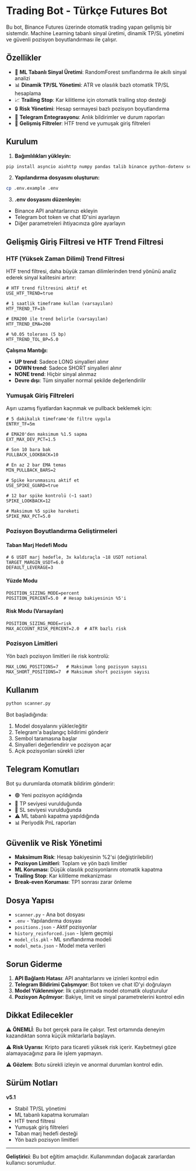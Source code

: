 # Trading Bot - Türkçe Futures Bot

Bu bot, Binance Futures üzerinde otomatik trading yapan gelişmiş bir sistemdir. Machine Learning tabanlı sinyal üretimi, dinamik TP/SL yönetimi ve güvenli pozisyon boyutlandırması ile çalışır.

## Özellikler

- 🤖 **ML Tabanlı Sinyal Üretimi**: RandomForest sınıflandırma ile akıllı sinyal analizi
- 📊 **Dinamik TP/SL Yönetimi**: ATR ve olasılık bazlı otomatik TP/SL hesaplama
- 📈 **Trailing Stop**: Kar kilitleme için otomatik trailing stop desteği
- 🔒 **Risk Yönetimi**: Hesap sermayesi bazlı pozisyon boyutlandırma
- 📱 **Telegram Entegrasyonu**: Anlık bildirimler ve durum raporları
- 🎯 **Gelişmiş Filtreler**: HTF trend ve yumuşak giriş filtreleri

## Kurulum

1. **Bağımlılıkları yükleyin:**
```bash
pip install asyncio aiohttp numpy pandas talib binance python-dotenv scikit-learn joblib
```

2. **Yapılandırma dosyasını oluşturun:**
```bash
cp .env.example .env
```

3. **.env dosyasını düzenleyin:**
- Binance API anahtarlarınızı ekleyin
- Telegram bot token ve chat ID'sini ayarlayın
- Diğer parametreleri ihtiyacınıza göre ayarlayın

## Gelişmiş Giriş Filtresi ve HTF Trend Filtresi

### HTF (Yüksek Zaman Dilimi) Trend Filtresi

HTF trend filtresi, daha büyük zaman dilimlerinden trend yönünü analiz ederek sinyal kalitesini artırır:

```env
# HTF trend filtresini aktif et
USE_HTF_TREND=true

# 1 saatlik timeframe kullan (varsayılan)
HTF_TREND_TF=1h

# EMA200 ile trend belirle (varsayılan) 
HTF_TREND_EMA=200

# %0.05 tolerans (5 bp)
HTF_TREND_TOL_BP=5.0
```

**Çalışma Mantığı:**
- **UP trend**: Sadece LONG sinyalleri alınır
- **DOWN trend**: Sadece SHORT sinyalleri alınır  
- **NONE trend**: Hiçbir sinyal alınmaz
- **Devre dışı**: Tüm sinyaller normal şekilde değerlendirilir

### Yumuşak Giriş Filtreleri

Aşırı uzamış fiyatlardan kaçınmak ve pullback beklemek için:

```env
# 5 dakikalık timeframe'de filtre uygula
ENTRY_TF=5m

# EMA20'den maksimum %1.5 sapma
EXT_MAX_DEV_PCT=1.5

# Son 10 bara bak
PULLBACK_LOOKBACK=10

# En az 2 bar EMA temas
MIN_PULLBACK_BARS=2

# Spike korunmasını aktif et
USE_SPIKE_GUARD=true

# 12 bar spike kontrolü (~1 saat)
SPIKE_LOOKBACK=12

# Maksimum %5 spike hareketi
SPIKE_MAX_PCT=5.0
```

### Pozisyon Boyutlandırma Geliştirmeleri

#### Taban Marj Hedefi Modu
```env
# 6 USDT marj hedefle, 3x kaldıraçla ~18 USDT notional
TARGET_MARGIN_USDT=6.0
DEFAULT_LEVERAGE=3
```

#### Yüzde Modu
```env
POSITION_SIZING_MODE=percent
POSITION_PERCENT=5.0  # Hesap bakiyesinin %5'i
```

#### Risk Modu (Varsayılan)
```env
POSITION_SIZING_MODE=risk
MAX_ACCOUNT_RISK_PERCENT=2.0  # ATR bazlı risk
```

### Pozisyon Limitleri

Yön bazlı pozisyon limitleri ile risk kontrolü:

```env
MAX_LONG_POSITIONS=7   # Maksimum long pozisyon sayısı
MAX_SHORT_POSITIONS=7  # Maksimum short pozisyon sayısı
```

## Kullanım

```bash
python scanner.py
```

Bot başladığında:
1. Model dosyalarını yükler/eğitir
2. Telegram'a başlangıç bildirimi gönderir
3. Sembol taramasına başlar
4. Sinyalleri değerlendirir ve pozisyon açar
5. Açık pozisyonları sürekli izler

## Telegram Komutları

Bot şu durumlarda otomatik bildirim gönderir:
- 🟢 Yeni pozisyon açıldığında
- 🎯 TP seviyesi vurulduğunda  
- 🔴 SL seviyesi vurulduğunda
- ⚠️ ML tabanlı kapatma yapıldığında
- 📊 Periyodik PnL raporları

## Güvenlik ve Risk Yönetimi

- **Maksimum Risk**: Hesap bakiyesinin %2'si (değiştirilebilir)
- **Pozisyon Limitleri**: Toplam ve yön bazlı limitler
- **ML Koruması**: Düşük olasılık pozisyonlarını otomatik kapatma
- **Trailing Stop**: Kar kilitleme mekanizması
- **Break-even Koruması**: TP1 sonrası zarar önleme

## Dosya Yapısı

- `scanner.py` - Ana bot dosyası
- `.env` - Yapılandırma dosyası
- `positions.json` - Aktif pozisyonlar
- `history_reinforced.json` - İşlem geçmişi
- `model_cls.pkl` - ML sınıflandırma modeli
- `model_meta.json` - Model meta verileri

## Sorun Giderme

1. **API Bağlantı Hatası**: API anahtarlarını ve izinleri kontrol edin
2. **Telegram Bildirimi Çalışmıyor**: Bot token ve chat ID'yi doğrulayın
3. **Model Yüklenmiyor**: İlk çalıştırmada model otomatik oluşturulur
4. **Pozisyon Açılmıyor**: Bakiye, limit ve sinyal parametrelerini kontrol edin

## Dikkat Edilecekler

⚠️ **ÖNEMLİ**: Bu bot gerçek para ile çalışır. Test ortamında deneyim kazandıktan sonra küçük miktarlarla başlayın.

⚠️ **Risk Uyarısı**: Kripto para ticareti yüksek risk içerir. Kaybetmeyi göze alamayacağınız para ile işlem yapmayın.

⚠️ **Gözlem**: Botu sürekli izleyin ve anormal durumları kontrol edin.

## Sürüm Notları

**v5.1**
- Stabil TP/SL yönetimi
- ML tabanlı kapatma korumaları
- HTF trend filtresi
- Yumuşak giriş filtreleri
- Taban marj hedefi desteği
- Yön bazlı pozisyon limitleri

---

**Geliştirici**: Bu bot eğitim amaçlıdır. Kullanımından doğacak zararlardan kullanıcı sorumludur.